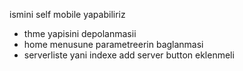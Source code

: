 ismini self mobile yapabiliriz

- thme yapisini depolanmasii
- home menusune parametreerin baglanmasi
- serverliste yani indexe add server button eklenmeli
